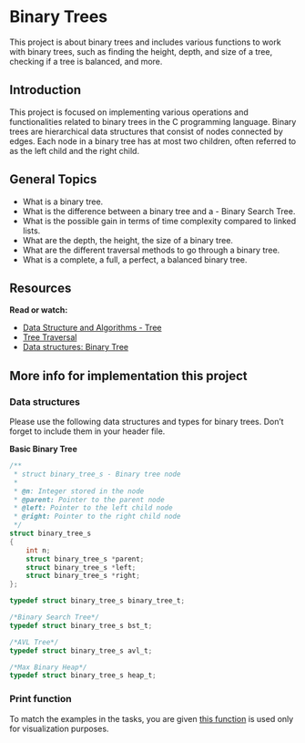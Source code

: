 # Binary Trees

This project is about binary trees and includes various functions to work with binary trees, such as finding the height, depth, and size of a tree, checking if a tree is balanced, and more.

## Introduction

This project is focused on implementing various operations and functionalities related to binary trees in the C programming language. Binary trees are hierarchical data structures that consist of nodes connected by edges. Each node in a binary tree has at most two children, often referred to as the left child and the right child.

## General Topics
- What is a binary tree.
- What is the difference between a binary tree and a - Binary Search Tree.
- What is the possible gain in terms of time complexity compared to linked lists.
- What are the depth, the height, the size of a binary tree.
- What are the different traversal methods to go through a binary tree.
- What is a complete, a full, a perfect, a balanced binary tree.

## Resources
**Read or watch:**

- [Data Structure and Algorithms - Tree](https://www.tutorialspoint.com/data_structures_algorithms/tree_data_structure.htm)
- [Tree Traversal](https://www.programiz.com/dsa/tree-traversal)
- [Data structures: Binary Tree](https://www.youtube.com/watch?v=H5JubkIy_p8)

## More info for implementation this project
### Data structures
Please use the following data structures and types for binary trees. Don’t forget to include them in your header file.

**Basic Binary Tree**
```c
/**
 * struct binary_tree_s - Binary tree node
 *
 * @n: Integer stored in the node
 * @parent: Pointer to the parent node
 * @left: Pointer to the left child node
 * @right: Pointer to the right child node
 */
struct binary_tree_s
{
    int n;
    struct binary_tree_s *parent;
    struct binary_tree_s *left;
    struct binary_tree_s *right;
};

typedef struct binary_tree_s binary_tree_t;

/*Binary Search Tree*/
typedef struct binary_tree_s bst_t;

/*AVL Tree*/
typedef struct binary_tree_s avl_t;

/*Max Binary Heap*/
typedef struct binary_tree_s heap_t;
```

### Print function
To match the examples in the tasks, you are given [this function](https://github.com/alx-tools/0x1C.c) is used only for visualization purposes.
